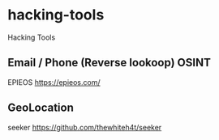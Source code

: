 # hacking-tools
Hacking Tools

## Email / Phone (Reverse lookoop) OSINT
EPIEOS https://epieos.com/

## GeoLocation
seeker https://github.com/thewhiteh4t/seeker
